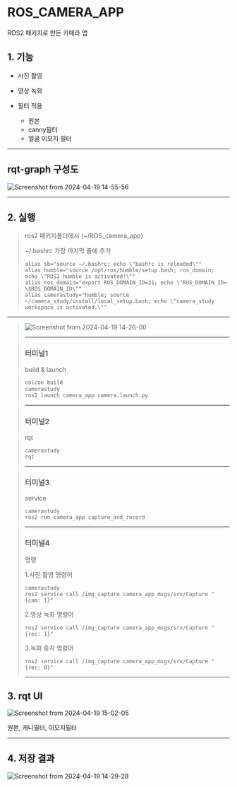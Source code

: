 # ROS_CAMERA_APP

ROS2 패키지로 만든 카매라 앱

## 1. 기능

+ 사진 촬영

+ 영상 녹화

+ 필터 적용
  + 원본
  + canny필터
  + 얼굴 이모지 필터
---
## rqt-graph 구성도
![Screenshot from 2024-04-19 14-55-56](https://github.com/earnest99/ROS_Camera_APP/assets/128347421/d2fdcc1f-a571-4170-a7d3-e362a053b62a)

---
## 2. 실행

> ros2 패키지폴더에서 (~/ROS_camera_app)
> 
> ~/.bashrc 가장 마지막 줄에 추가
> 
>
> ```
> alias sb="source ~/.bashrc; echo \"bashrc is reloaded\""
> alias humble="source /opt/ros/humble/setup.bash; ros_domain; echo \"ROS2 humble is activated!\""
> alias ros_domain="export ROS_DOMAIN_ID=21; echo \"ROS_DOMAIN_ID= \$ROS_DOMAIN_ID\""
> alias camerastudy="humble; source ~/camera_study/install/local_setup.bash; echo \"camera_study workspace is activated.\""
> ```
> 

---
> ![Screenshot from 2024-04-19 14-26-00](https://github.com/earnest99/ROS_Camera_APP/assets/128347421/b91fe642-489b-44f7-a87b-cc58e0a776e9)
> 
> ---
> ### 터미널1 
> build & launch
> 
> ```bash
> colcon build
> camerastudy
> ros2 launch camera_app camera.launch.py 
> ```
> ---
> ### 터미널2 
> rqt
> ```
> camerastudy
> rqt
> ```
> ---
> ### 터미널3 
> service
> ```
> camerastudy
> ros2 run camera_app capture_and_record 
> ```
> ---
> ### 터미널4 
> 명령
> 
> 1.사진 촬영 명령어
> ```
> camerastudy
> ros2 service call /img_capture camera_app_msgs/srv/Capture "{cam: 1}"
> ```
> 2.영상 녹화 명령어
> ```
> ros2 service call /img_capture camera_app_msgs/srv/Capture "{rec: 1}"
> 
> ```
> 3.녹화 중지 명령어
> ```
> ros2 service call /img_capture camera_app_msgs/srv/Capture "{rec: 0}"
> 
> ```
> 
> ---

## 3. rqt UI
![Screenshot from 2024-04-19 15-02-05](https://github.com/earnest99/ROS_Camera_APP/assets/128347421/a1539023-81b0-45b2-90c6-1d6c8dadd1a4)

원본, 캐니필터, 이모지필터

---

## 4. 저장 결과
![Screenshot from 2024-04-19 14-29-28](https://github.com/earnest99/ROS_Camera_APP/assets/128347421/1d1773ca-6097-4604-b37f-d8d3799a170f)
